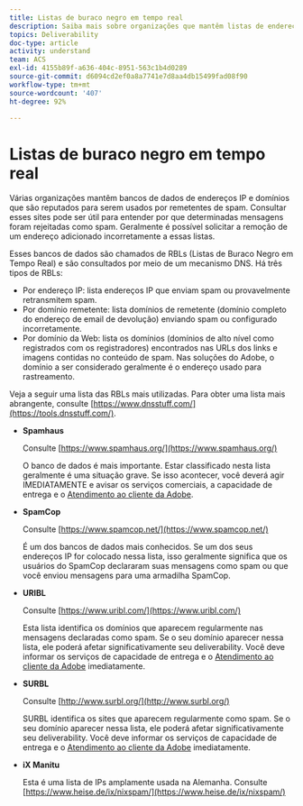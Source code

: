 ```yaml
---
title: Listas de buraco negro em tempo real
description: Saiba mais sobre organizações que mantêm listas de endereços IP e domínios que provavelmente serão usados por remetentes de spam.
topics: Deliverability
doc-type: article
activity: understand
team: ACS
exl-id: 4155b89f-a636-404c-8951-563c1b4d0289
source-git-commit: d6094cd2ef0a8a7741e7d8aa4db15499fad08f90
workflow-type: tm+mt
source-wordcount: '407'
ht-degree: 92%

---
```


# Listas de buraco negro em tempo real

Várias organizações mantêm bancos de dados de endereços IP e domínios que são reputados para serem usados por remetentes de spam. Consultar esses sites pode ser útil para entender por que determinadas mensagens foram rejeitadas como spam. Geralmente é possível solicitar a remoção de um endereço adicionado incorretamente a essas listas.

Esses bancos de dados são chamados de RBLs (Listas de Buraco Negro em Tempo Real) e são consultados por meio de um mecanismo DNS. Há três tipos de RBLs:

* Por endereço IP: lista endereços IP que enviam spam ou provavelmente retransmitem spam.
* Por domínio remetente: lista domínios de remetente (domínio completo do endereço de email de devolução) enviando spam ou configurado incorretamente.
* Por domínio da Web: lista os domínios (domínios de alto nível como registrados com os registradores) encontrados nas URLs dos links e imagens contidas no conteúdo de spam. Nas soluções do Adobe, o domínio a ser considerado geralmente é o endereço usado para rastreamento.

Veja a seguir uma lista das RBLs mais utilizadas. Para obter uma lista mais abrangente, consulte [https://www.dnsstuff.com/](https://tools.dnsstuff.com/).

* **Spamhaus**

   Consulte [https://www.spamhaus.org/](https://www.spamhaus.org/)

   O banco de dados é mais importante. Estar classificado nesta lista geralmente é uma situação grave. Se isso acontecer, você deverá agir IMEDIATAMENTE e avisar os serviços comerciais, a capacidade de entrega e o [Atendimento ao cliente da Adobe](https://helpx.adobe.com/br/enterprise/admin-guide.html/enterprise/using/support-for-experience-cloud.ug.html).

* **SpamCop**

   Consulte [https://www.spamcop.net/](https://www.spamcop.net/)

   É um dos bancos de dados mais conhecidos. Se um dos seus endereços IP for colocado nessa lista, isso geralmente significa que os usuários do SpamCop declararam suas mensagens como spam ou que você enviou mensagens para uma armadilha SpamCop.

* **URIBL**

   Consulte [https://www.uribl.com/](https://www.uribl.com/)

   Esta lista identifica os domínios que aparecem regularmente nas mensagens declaradas como spam. Se o seu domínio aparecer nessa lista, ele poderá afetar significativamente seu deliverability. Você deve informar os serviços de capacidade de entrega e o [Atendimento ao cliente da Adobe](https://helpx.adobe.com/enterprise/admin-guide.html/enterprise/using/support-for-experience-cloud.ug.html) imediatamente.

* **SURBL**

   Consulte [http://www.surbl.org/](http://www.surbl.org/)

   SURBL identifica os sites que aparecem regularmente como spam. Se o seu domínio aparecer nessa lista, ele poderá afetar significativamente seu deliverability. Você deve informar os serviços de capacidade de entrega e o [Atendimento ao cliente da Adobe](https://helpx.adobe.com/enterprise/admin-guide.html/enterprise/using/support-for-experience-cloud.ug.html) imediatamente.

* **iX Manitu**

   Esta é uma lista de IPs amplamente usada na Alemanha. Consulte [https://www.heise.de/ix/nixspam/](https://www.heise.de/ix/nixspam/)

<!--* SORBS

  [https://www.nl.sorbs.net](https://www.nl.sorbs.net) compiles a list of IP addresses that are reputed to be dynamic IP address (i.e. attributed temporarily to ISP subscribers) or "open relay" addresses. Certain domains check whether the IP address of a sender is not listed on this site before accepting email. Checking the IP addresses on this site can prove useful.-->
